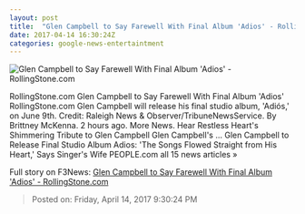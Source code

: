 ```yaml
---
layout: post
title:  "Glen Campbell to Say Farewell With Final Album 'Adios' - RollingStone.com"
date: 2017-04-14 16:30:24Z
categories: google-news-entertaintment
---
```


![Glen Campbell to Say Farewell With Final Album 'Adios' - RollingStone.com](http://img.wennermedia.com/social/gettyimages-149011836-cc9c2afa-f774-470a-b816-ff763075861e.jpg)

RollingStone.com Glen Campbell to Say Farewell With Final Album 'Adios' RollingStone.com Glen Campbell will release his final studio album, 'Adiós,' on June 9th. Credit: Raleigh News & Observer/TribuneNewsService. By Brittney McKenna. 2 hours ago. More News. Hear Restless Heart's Shimmering Tribute to Glen Campbell Glen Campbell's ... Glen Campbell to Release Final Studio Album Adios: 'The Songs Flowed Straight from His Heart,' Says Singer's Wife PEOPLE.com all 15 news articles »


Full story on F3News: [Glen Campbell to Say Farewell With Final Album 'Adios' - RollingStone.com](http://www.f3nws.com/n/pyEmvE)

> Posted on: Friday, April 14, 2017 9:30:24 PM

